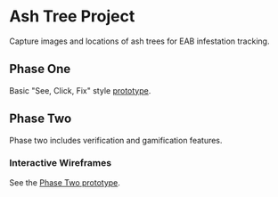 # Ash Tree Project
Capture images and locations of ash trees for EAB infestation tracking.

## Phase One
Basic "See, Click, Fix" style [prototype](https://codeforprinceton.github.io/ash_tree_project/).

## Phase Two
Phase two includes verification and gamification features.

### Interactive Wireframes 
See the [Phase Two prototype](https://xd.adobe.com/view/c468105e-c73d-4660-a2ab-e5d5b092e402/).



